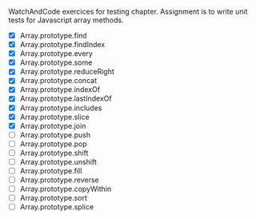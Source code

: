 WatchAndCode exercices for testing chapter. Assignment is to write unit tests for Javascript array methods.
- [x] Array.prototype.find
- [x] Array.prototype.findIndex
- [x] Array.prototype.every
- [x] Array.prototype.some
- [x] Array.prototype.reduceRight
- [x] Array.prototype.concat
- [x] Array.prototype.indexOf
- [x] Array.prototype.lastIndexOf
- [x] Array.prototype.includes
- [x] Array.prototype.slice
- [x] Array.prototype.join
- [ ] Array.prototype.push
- [ ] Array.prototype.pop
- [ ] Array.prototype.shift
- [ ] Array.prototype.unshift
- [ ] Array.prototype.fill
- [ ] Array.prototype.reverse
- [ ] Array.prototype.copyWithin
- [ ] Array.prototype.sort
- [ ] Array.prototype.splice
